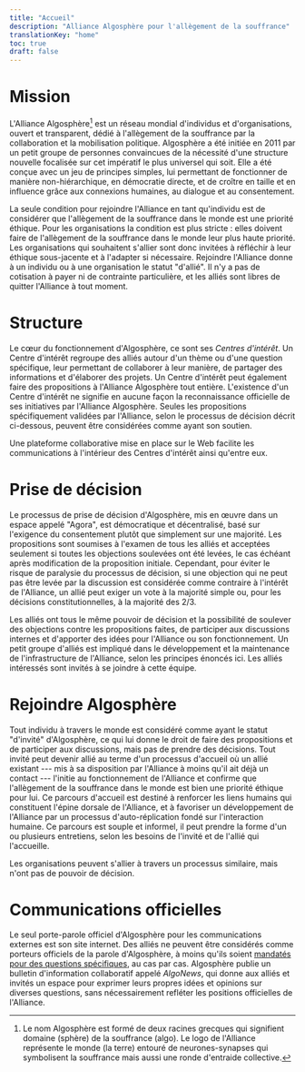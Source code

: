 ```yaml
---
title: "Accueil"
description: "Alliance Algosphère pour l'allègement de la souffrance"
translationKey: "home"
toc: true
draft: false
---
```


# Mission
L'Alliance Algosphère[^1] est un réseau mondial d'individus et d'organisations, ouvert et transparent, dédié à l'allègement de la souffrance par la collaboration et la mobilisation politique. Algosphère a été initiée en 2011 par un petit groupe de personnes convaincues de la nécessité d'une structure nouvelle focalisée sur cet impératif le plus universel qui soit. Elle a été conçue avec un jeu de principes simples, lui permettant de fonctionner de manière non-hiérarchique, en démocratie directe, et de croître en taille et en influence grâce aux connexions humaines, au dialogue et au consentement.

La seule condition pour rejoindre l'Alliance en tant qu'individu est de considérer que l'allègement de la souffrance dans le monde est une priorité éthique. Pour les organisations la condition est plus stricte : elles doivent faire de l'allègement de la souffrance dans le monde leur plus haute priorité. Les organisations qui souhaitent s'allier sont donc invitées à réfléchir à leur éthique sous-jacente et à l'adapter si nécessaire. Rejoindre l'Alliance donne à un individu ou à une organisation le statut "d'allié". Il n'y a pas de cotisation à payer ni de contrainte particulière, et les alliés sont libres de quitter l'Alliance à tout moment.

# Structure
Le cœur du fonctionnement d'Algosphère, ce sont ses *Centres d'intérêt*. Un Centre d'intérêt regroupe des alliés autour d'un thème ou d'une question spécifique, leur permettant de collaborer à leur manière, de partager des informations et d'élaborer des projets. Un Centre d'intérêt peut également faire des propositions à l'Alliance Algosphère tout entière. L'existence d'un Centre d'intérêt ne signifie en aucune façon la reconnaissance officielle de ses initiatives par l'Alliance Algosphère. Seules les propositions spécifiquement validées par l'Alliance, selon le processus de décision décrit ci-dessous, peuvent être considérées comme ayant son soutien.

Une plateforme collaborative mise en place sur le Web facilite les communications à l'intérieur des Centres d'intérêt ainsi qu'entre eux.

# Prise de décision
Le processus de prise de décision d'Algosphère, mis en œuvre dans un espace appelé "Agora", est démocratique et décentralisé, basé sur l'exigence du consentement plutôt que simplement sur une majorité. Les propositions sont soumises à l'examen de tous les alliés et acceptées seulement si toutes les objections soulevées ont été levées, le cas échéant après modification de la proposition initiale. Cependant, pour éviter le risque de paralysie du processus de décision, si une objection qui ne peut pas être levée par la discussion est considérée comme contraire à l'intérêt de l'Alliance, un allié peut exiger un vote à la majorité simple ou, pour les décisions constitutionnelles, à la majorité des 2/3.

Les alliés ont tous le même pouvoir de décision et la possibilité de soulever des objections contre les propositions faites, de participer aux discussions internes et d'apporter des idées pour l'Alliance ou son fonctionnement. Un petit groupe d'alliés est impliqué dans le développement et la maintenance de l'infrastructure de l'Alliance, selon les principes énoncés ici. Les alliés intéressés sont invités à se joindre à cette équipe.

# Rejoindre Algosphère
Tout individu à travers le monde est considéré comme ayant le statut "d'invité" d'Algosphère, ce qui lui donne le droit de faire des propositions et de participer aux discussions, mais pas de prendre des décisions. Tout invité peut devenir allié au terme d'un processus d'accueil où un allié existant --- mis à sa disposition par l'Alliance à moins qu'il ait déjà un contact --- l'initie au fonctionnement de l'Alliance et confirme que l'allègement de la souffrance dans le monde est bien une priorité éthique pour lui. Ce parcours d'accueil est destiné à renforcer les liens humains qui constituent l'épine dorsale de l'Alliance, et à favoriser un développement de l'Alliance par un processus d'auto-réplication fondé sur l'interaction humaine. Ce parcours est souple et informel, il peut prendre la forme d'un ou plusieurs entretiens, selon les besoins de l'invité et de l'allié qui l'accueille.

Les organisations peuvent s'allier à travers un processus similaire, mais n'ont pas de pouvoir de décision.

# Communications officielles
Le seul porte-parole officiel d'Algosphère pour les communications externes est son site internet. Des alliés ne peuvent être considérés comme porteurs officiels de la parole d'Algosphère, à moins qu'ils soient [mandatés pour des questions spécifiques](/fr/mandats), au cas par cas. Algosphère publie un bulletin d'information collaboratif appelé *AlgoNews*, qui donne aux alliés et invités un espace pour exprimer leurs propres idées et opinions sur diverses questions, sans nécessairement refléter les positions officielles de l'Alliance.

[^1]: Le nom Algosphère est formé de deux racines grecques qui signifient domaine (sphère) de la souffrance (algo). Le logo de l'Alliance représente le monde (la terre) entouré de neurones-synapses qui symbolisent la souffrance mais aussi une ronde d'entraide collective.
